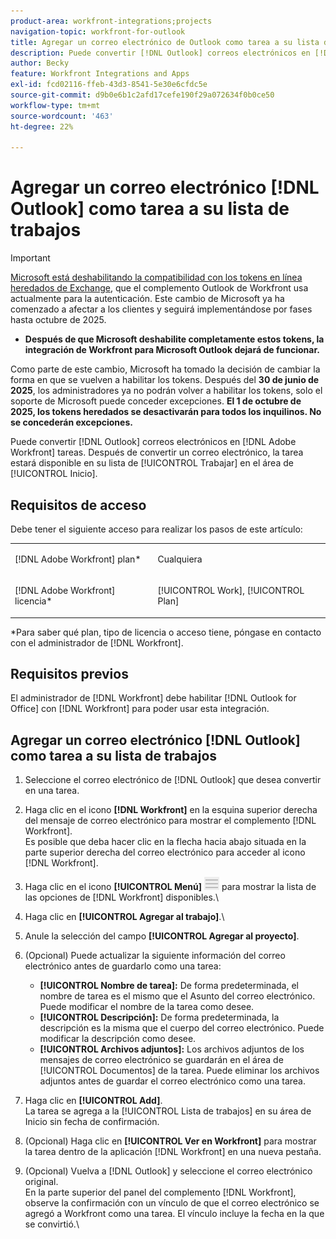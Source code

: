 ```yaml
---
product-area: workfront-integrations;projects
navigation-topic: workfront-for-outlook
title: Agregar un correo electrónico de Outlook como tarea a su lista de trabajos
description: Puede convertir [!DNL Outlook] correos electrónicos en [!DNL Adobe Workfront] tareas. Después de convertir un correo electrónico, la tarea está disponible en la Lista de trabajos en el área de Inicio.
author: Becky
feature: Workfront Integrations and Apps
exl-id: fcd02116-ffeb-43d3-8541-5e30e6cfdc5e
source-git-commit: d9b0e6b1c2afd17cefe190f29a072634f0b0ce50
workflow-type: tm+mt
source-wordcount: '463'
ht-degree: 22%

---
```


# Agregar un correo electrónico [!DNL Outlook] como tarea a su lista de trabajos

>[!IMPORTANT]
>
>[Microsoft está deshabilitando la compatibilidad con los tokens en línea heredados de Exchange](https://learn.microsoft.com/en-us/office/dev/add-ins/outlook/faq-nested-app-auth-outlook-legacy-tokens), que el complemento Outlook de Workfront usa actualmente para la autenticación. Este cambio de Microsoft ya ha comenzado a afectar a los clientes y seguirá implementándose por fases hasta octubre de 2025.
>
>* **Después de que Microsoft deshabilite completamente estos tokens, la integración de Workfront para Microsoft Outlook dejará de funcionar.**
>
>Como parte de este cambio, Microsoft ha tomado la decisión de cambiar la forma en que se vuelven a habilitar los tokens. Después del **30 de junio de 2025**, los administradores ya no podrán volver a habilitar los tokens, solo el soporte de Microsoft puede conceder excepciones. **El 1 de octubre de 2025, los tokens heredados se desactivarán para todos los inquilinos. No se concederán excepciones.**


Puede convertir [!DNL Outlook] correos electrónicos en [!DNL Adobe Workfront] tareas. Después de convertir un correo electrónico, la tarea estará disponible en su lista de [!UICONTROL Trabajar] en el área de [!UICONTROL Inicio].

## Requisitos de acceso

Debe tener el siguiente acceso para realizar los pasos de este artículo:

<table style="table-layout:auto"> 
 <col> 
 <col> 
 <tbody> 
  <tr> 
   <td role="rowheader">[!DNL Adobe Workfront] plan*</td> 
   <td> <p>Cualquiera</p> </td> 
  </tr> 
  <tr> 
   <td role="rowheader">[!DNL Adobe Workfront] licencia*</td> 
   <td> <p>[!UICONTROL Work], [!UICONTROL Plan]</p> </td> 
  </tr> 
 </tbody> 
</table>

&#42;Para saber qué plan, tipo de licencia o acceso tiene, póngase en contacto con el administrador de [!DNL Workfront].

## Requisitos previos

El administrador de [!DNL Workfront] debe habilitar [!DNL Outlook for Office] con [!DNL Workfront] para poder usar esta integración.

## Agregar un correo electrónico [!DNL Outlook] como tarea a su lista de trabajos

1. Seleccione el correo electrónico de [!DNL Outlook] que desea convertir en una tarea.
1. Haga clic en el icono **[!DNL Workfront]** en la esquina superior derecha del mensaje de correo electrónico para mostrar el complemento [!DNL Workfront].\
   Es posible que deba hacer clic en la flecha hacia abajo situada en la parte superior derecha del correo electrónico para acceder al icono [!DNL Workfront].

1. Haga clic en el icono **[!UICONTROL Menú]** ![o365_addin_menu_icon.png](assets/o365-addin-menu2-icon.png) para mostrar la lista de las opciones de [!DNL Workfront] disponibles.\


1. Haga clic en **[!UICONTROL Agregar al trabajo]**.\

1. Anule la selección del campo **[!UICONTROL Agregar al proyecto]**.
1. (Opcional) Puede actualizar la siguiente información del correo electrónico antes de guardarlo como una tarea:

   * **[!UICONTROL Nombre de tarea]:** De forma predeterminada, el nombre de tarea es el mismo que el Asunto del correo electrónico. Puede modificar el nombre de la tarea como desee.
   * **[!UICONTROL Descripción]:** De forma predeterminada, la descripción es la misma que el cuerpo del correo electrónico. Puede modificar la descripción como desee.
   * **[!UICONTROL Archivos adjuntos]:** Los archivos adjuntos de los mensajes de correo electrónico se guardarán en el área de [!UICONTROL Documentos] de la tarea. Puede eliminar los archivos adjuntos antes de guardar el correo electrónico como una tarea.

1. Haga clic en **[!UICONTROL Add]**.\
   La tarea se agrega a la [!UICONTROL Lista de trabajos] en su área de Inicio sin fecha de confirmación.

1. (Opcional) Haga clic en **[!UICONTROL Ver en Workfront]** para mostrar la tarea dentro de la aplicación [!DNL Workfront] en una nueva pestaña.

1. (Opcional) Vuelva a [!DNL Outlook] y seleccione el correo electrónico original.\
   En la parte superior del panel del complemento [!DNL Workfront], observe la confirmación con un vínculo de que el correo electrónico se agregó a Workfront como una tarea. El vínculo incluye la fecha en la que se convirtió.\
